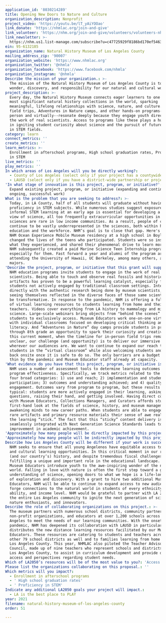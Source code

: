 ```yaml
---
application_id: '8030214289'
title: Opening New Doors to Nature and Culture
organization_description: Nonprofit
project_video: 'https://youtu.be/lT_yAiYOOao'
link_donate: 'https://nhmlac.org/join-and-give'
link_volunteer: 'https://nhm.org/join-and-give/volunteers/volunteers-nhm'
link_newsletter: >-
  https://nhm.us1.list-manage.com/subscribe?u=c47725929f8186bd170ef5463&id=441665a25d
ein: 95-6132185
organization_name: Natural History Museum of Los Angeles County
mailing_address_zip: '90007'
organization_website: 'https://www.nhmlac.org'
organization_twitter: '@nhmla'
organization_facebook: 'https://www.facebook.com/nhmla'
organization_instagram: '@nhmla'
Describe the mission of your organization.: >-
  The mission of the Natural History Museum of Los Angeles County is to inspire
  wonder, discovery, and responsibility for our natural and cultural worlds.
project_description: >-
  Every day, the Natural History Museum connects eager learners to one of the
  most significant natural history collections in the world, sparking
  meaningful, lifelong relationships with science, nature, and culture. Our free
  field trips, Adventures in Nature camps, and other hands-on programs--both in
  person and virtually--resonate deeply because they engage youth directly in
  the work of real scientists. Access to programs like these plays a huge role
  in igniting student curiosity about science and the pursuit of future careers
  in STEM fields.
category: learn
connect_metrics: ''
create_metrics: ''
learn_metrics: >-
  Enrollment in afterschool programs, High school graduation rates, Proficiency
  in STEM
live_metrics: ''
play_metrics: ''
In which areas of Los Angeles will you be directly working?:
  - County of Los Angeles (select only if your project has a countywide benefit)
  - LAUSD (select only if you have a district-wide partnership or project)
'In what stage of innovation is this project, program, or initiative?': >-
  Expand existing project, program, or initiative (expanding and continuing
  ongoing, successful work)
What is the problem that you are seeking to address?: >-
  Today, in LA County, half of all students will graduate without having reached
  proficiency in STEM subjects. While numerous studies suggest exposure to
  informal STEM learning at an early age is essential for developing a positive
  view of science, all too frequently extracurricular opportunities in the
  sciences are rare in low income communities. As a result, people of color
  continue to be vastly underrepresented in the sciences, both within higher
  education and the workforce. NHM’s goal is to close that gap. Here's how an
  NHM Ocean Experience Mobile Museum residency at a high school in Boyle Heights
  changed the lives of the teens who participated. Students were so inspired by
  what they experienced, and shared their phenomenal drive to learn more, that
  NHM subsequently created a paid Marine Science Teen Internship program
  especially for them. Fast forward a year and alumni of the program are now
  attending the University of Hawaii, UC Berkeley, among many others, as Science
  majors.
'Describe the project, program, or initiative that this grant will support to address the problem identified.': >-
  NHM education programs invite students to engage in the work of real
  scientists. Being able to touch and observe real fossils and historical
  artifacts has proven to be a powerful learning catalyst, especially for
  students not actively engaged by traditional classroom settings. Interacting
  directly with the authentic research being done by museum scientists, and
  seeing themselves reflected in the diverse faces of those same scientists, can
  be transformative. In response to the pandemic, NHM is offering a full suite
  of virtual learning resources to students learning from home and their
  teachers. Videos cover everything from LA history to mammalogy and mineral
  science. Large-scale webinars bring objects from "behind the scenes” for
  students to exclusively access. Museum Educators work one-on-one virtually
  with individual classrooms focused on developing critical thinking and science
  literacy. And “Adventures in Nature” day camps provide students in pre-K
  through 8th grade an opportunity to spark their curiosity and creativity. In
  this current moment, when the timeline for in-person field trips remains
  unclear, our challenge (and opportunity) is to deliver our immersive programs
  wherever our audiences are. We want to continue to expand our reach to
  students in the “virtual classroom” while also welcoming students and teachers
  back onsite once it is safe to do so. The only barriers are a budget stretched
  thin by the pandemic and Museum Educator staff already at capacity.
'What evidence do you have that this project, program, or initiative is or will be successful, and how will you define and measure success?': >-
  NHM uses a number of assessment tools to determine learning outcomes and
  program effectiveness. Specifically, we track metrics related to the following
  four broad categories: 1) use and reach; 2) implementation and student
  participation; 3) outcomes and understanding achieved; and 4) quality of
  engagement. Outcomes vary from program to program, but these results are
  typical: students are more actively engaged in their learning, asking
  questions, raising their hand, and getting involved. Having direct contact
  with Museum Educators, Collections Managers, and Curators affords students a
  first-hand look at the fields of science, history, and museum management,
  awakening minds to new career paths. When students are able to engage with
  rare artifacts and primary resource materials their sense of awe really makes
  the learning “stick.” The fact that this “sticky” content delivery is
  seamlessly integrated with Next Generation Science Standards leads to
  improvement in academic achievement.
'Approximately how many people will be directly impacted by this project, program, or initiative?': '12085'
'Approximately how many people will be indirectly impacted by this project, program, or initiative?': '7500'
Describe how Los Angeles County will be different if your work is successful.: >-
  NHM seeks to ensure that all young Angelenos have equitable access to science
  and cultural learning opportunities. In this critical moment in our region’s
  (and our country’s) history, and despite tremendous fiscal challenges, NHM is
  fulfilling a unique and important role in the educational landscape. Our
  Museum Educators introduce youth to the awe-inspiring wonder of the natural
  world. Falling in love with nature is often the first step toward a greater
  understanding of science, opening doors to what we hope is a life-long journey
  of exploration and discovery. With a grant to hire two additional Museum
  Educators, NHM will be able to continue to expand access to new audiences and
  forge connections to the natural world in students of every ethnicity, age,
  ability, and income level. NHM would be grateful to partner with LA 2050 and
  the entire Los Angeles community to ignite the next generation of scientists,
  nature enthusiasts, and innovators.
Describe the role of collaborating organizations on this project.: >-
  The museum partners with numerous school districts, community partners,
  non-profit organizations, and educators at over 1,200 schools across Los
  Angeles to meet the needs of our learning communities. With the onset of the
  pandemic, NHM has deepened its collaboration with LAUSD in particular, which
  distributes the new distance learning resources facilitated by our Museum
  Educators. These resources are catering to students and teachers across the
  other 79 school districts as well and to families learning from home across
  Los Angeles County. This year, NHMLAC also piloted the Teacher Advisory
  Council, made up of nine teachers who represent schools and districts all over
  Los Angeles County, to assist in curriculum development and provide direct
  access and perspectives regarding student needs.
Which of LA2050’s resources will be of the most value to you?: 'Access to the LA2050 community,Communications support'
Please list the organizations collaborating on this proposal.: ''
Which metrics will you impact?:
  - Enrollment in afterschool programs
  - ' High school graduation rates'
  - ' Proficiency in STEM'
Indicate any additional LA2050 goals your project will impact.:
  - LA is the best place to PLAY
year: 2021
filename: natural-history-museum-of-los-angeles-county
order: 51

---
```

